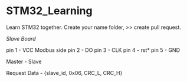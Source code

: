 # STM32_Learning
 Learn STM32 together. 
 Create your name folder, >> create pull request.
 

*Slave Board*

pin 1 - VCC     Modbus side
pin 2 - DO
pin 3 - CLK
pin 4 - rst*
pin 5 - GND


Master - Slave

Request Data - {slave_id, 0x06, CRC_L, CRC_H}
